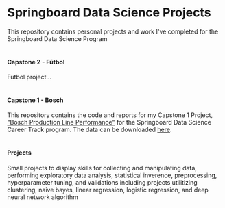 # Springboard Data Science Projects
This repository contains personal projects and work I've completed for the Springboard Data Science Program
<br/>
<br/>
#### Capstone 2 - Fútbol
Futbol project...
<br/>
<br/>
#### Capstone 1 - Bosch
This repository contains the code and reports for my Capstone 1 Project, ["Bosch Production Line Performance"](https://www.kaggle.com/c/bosch-production-line-performance) for the Springboard Data Science Career Track program.  The data can be downloaded [here](https://www.kaggle.com/c/bosch-production-line-performance/data).
<br/>
<br/>
#### Projects
Small projects to display skills for collecting and manipulating data, performing exploratory data analysis, statistical inverence, preprocessing, hyperparameter tuning, and validations including projects utilitizing clustering, naive bayes, linear regression, logistic regression, and deep neural network algorithm
